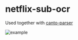 # netflix-sub-ocr

Used together with [canto-parser](https://github.com/siikamiika/language-learning/tree/master/chinese/cantonese/canto_parser)

![example](https://raw.githubusercontent.com/siikamiika/scripts/master/netflix-sub-ocr/demo.png)
